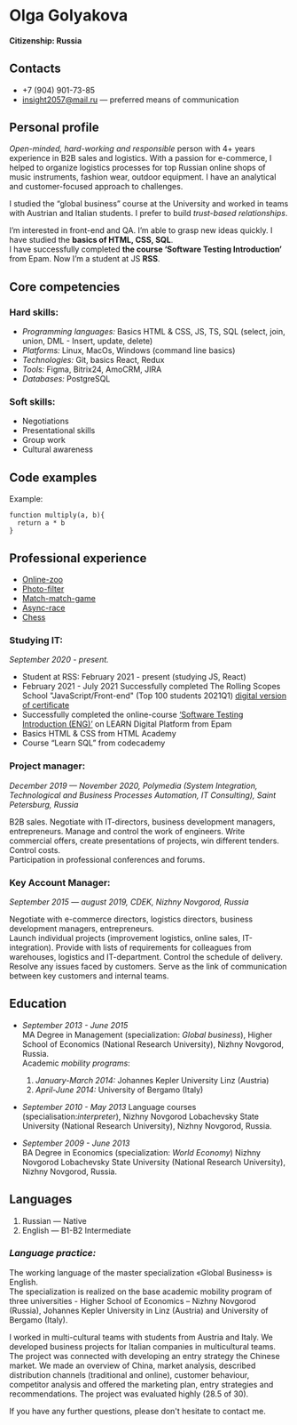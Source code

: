 # **Olga Golyakova**
#### Citizenship: Russia
## Contacts
* +7 (904) 901-73-85 
* insight2057@mail.ru — preferred means of communication

## Personal profile
_Open-minded, hard-working and responsible_ person with 4+ years experience in B2B sales and logistics. With a passion for e-commerce, I helped to organize logistics processes for top Russian online shops of music instruments, fashion wear, outdoor equipment. I have an analytical and customer-focused approach to challenges.

I studied the “global business” course at the University and worked in teams with Austrian and Italian students. I prefer to build _trust-based relationships_.

I’m interested in front-end and QA. I’m able to grasp new ideas quickly. I have studied the __basics of HTML, CSS, SQL__.\
I have successfully completed __the course ‘Software Testing Introduction’__ from Epam. Now I’m a student at JS __RSS__.
## Core competencies
### Hard skills:

* _Programming languages:_ Basics HTML & CSS, JS, TS, SQL  (select, join, union, DML - Insert, update, delete)
* _Platforms:_ Linux, MacOs, Windows (command line basics)
* _Technologies:_ Git, basics React, Redux
* _Tools:_ Figma, Bitrix24, AmoCRM, JIRA
* _Databases:_ PostgreSQL

### Soft skills:
* Negotiations
* Presentational skills
* Group work 
* Cultural awareness

## Code examples


Example:
```
function multiply(a, b){
  return a * b
}
```
## Professional experience
* [Online-zoo](https://github.com/Olga2157/online-zoo)
* [Photo-filter](https://github.com/Olga2157/photo-filter)
* [Match-match-game](https://github.com/Olga2157/match-match-game)
* [Async-race](https://github.com/Olga2157/async-race)
* [Chess](https://github.com/Olga2157/chess)


### Studying IT:
_September 2020 - present._

* Student at RSS: February 2021 - present (studying JS, React)
* February 2021 - July 2021 Successfully completed The Rolling Scopes School "JavaScript/Front-end" (Top 100 students 2021Q1) [digital version of certificate](https://app.rs.school/certificate/c9y7khep)
* Successfully completed the online-course [‘Software Testing Introduction (ENG)’](https://learn.epam.com/detailsPage?id=744c27ca-8961-409c-9f8b-5a906b552c5b) on LEARN Digital Platform from Epam
* Basics HTML & CSS from HTML Academy
* Course “Learn SQL” from codecademy

### Project manager: 
_December 2019 — November 2020, Polymedia (System Integration, Technological and Business Processes Automation, IT Consulting), Saint Petersburg, Russia_

B2B sales. Negotiate with IT-directors, business development managers, entrepreneurs. Manage and control the work of engineers. Write commercial offers, create presentations of projects, win different tenders. Control costs.\
Participation in professional conferences and forums.

### Key Account Manager: 
_September 2015 — august 2019, CDEK, Nizhny Novgorod, Russia_

Negotiate with e-commerce directors, logistics directors, business development managers, entrepreneurs.\
Launch individual projects (improvement logistics, online sales, IT-integration). Provide with lists of requirements for colleagues from warehouses, logistics and IT-department. Control the schedule of delivery. Resolve any issues faced by customers. Serve as the link of communication between key customers and internal teams.

## Education

+ _September 2013 - June 2015_\
MA Degree in Management (specialization: _Global business_), 
Higher School of Economics (National Research University), Nizhny Novgorod, Russia.\
Academic *mobility programs*: 
  1. _January-March 2014:_ Johannes Kepler University Linz (Austria)
  2. _April-June 2014:_ University of Bergamo (Italy)  

+ _September 2010 - May 2013_
Language courses (specialisation:_interpreter_), Nizhny Novgorod Lobachevsky State University (National Research University), Nizhny Novgorod, Russia.  

+ _September 2009 - June 2013_  
BA Degree in Economics (specialization: _World Economy_)
Nizhny Novgorod Lobachevsky State University (National Research University), Nizhny Novgorod, Russia.  

## Languages 
1. Russian — Native
2. English — B1-B2 Intermediate 

### *Language practice:*
The working language of the master specialization «Global Business» is English. \
The specialization is realized on the base academic mobility program of three universities - Higher School of Economics – Nizhny Novgorod (Russia), Johannes Kepler University in Linz (Austria) and University of Bergamo (Italy).

I worked in multi-cultural teams with students from Austria and Italy. We developed business projects for Italian companies in multicultural teams. The project was connected with developing an entry strategy the Chinese market. We made an overview of China, market analysis, described distribution channels (traditional and online), customer behaviour, competitor analysis and offered the marketing plan, entry strategies and recommendations. The project was evaluated highly (28.5 of 30).

If you have any further questions, please don't hesitate to contact me.
